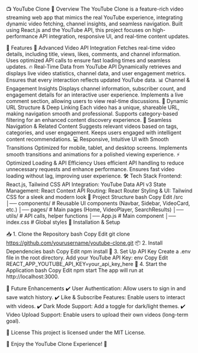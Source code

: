 📺 YouTube Clone
🌟 Overview
The YouTube Clone is a feature-rich video streaming web app that mimics the real YouTube experience, integrating dynamic video fetching, channel insights, and seamless navigation. Built using React.js and the YouTube API, this project focuses on high-performance API integration, responsive UI, and real-time content updates.

🚀 Features
🎥 Advanced Video API Integration
Fetches real-time video details, including title, views, likes, comments, and channel information.
Uses optimized API calls to ensure fast loading times and seamless updates.
🔥 Real-Time Data from YouTube API
Dynamically retrieves and displays live video statistics, channel data, and user engagement metrics.
Ensures that every interaction reflects updated YouTube data.
📊 Channel & Engagement Insights
Displays channel information, subscriber count, and engagement details for an interactive user experience.
Implements a live comment section, allowing users to view real-time discussions.
🔗 Dynamic URL Structure & Deep Linking
Each video has a unique, shareable URL, making navigation smooth and professional.
Supports category-based filtering for an enhanced content discovery experience.
🎯 Seamless Navigation & Related Content
Suggests relevant videos based on tags, categories, and user engagement.
Keeps users engaged with intelligent content recommendations.
💻 Responsive, Intuitive UI with Smooth Transitions
Optimized for mobile, tablet, and desktop screens.
Implements smooth transitions and animations for a polished viewing experience.
⚡ Optimized Loading & API Efficiency
Uses efficient API handling to reduce unnecessary requests and enhance performance.
Ensures fast video loading without lag, improving user experience.
🛠 Tech Stack
Frontend: React.js, Tailwind CSS
API Integration: YouTube Data API v3
State Management: React Context API
Routing: React Router
Styling & UI: Tailwind CSS for a sleek and modern look
📂 Project Structure
bash
Copy
Edit
/src
│── components/       # Reusable UI components (Navbar, Sidebar, VideoCard, etc.)
│── pages/            # Main pages (Home, VideoPlayer, SearchResults)
│── utils/            # API calls, helper functions
│── App.js            # Main component
│── index.css         # Global styles
🔧 Installation & Setup

📥 1. Clone the Repository
bash
Copy
Edit
git clone https://github.com/yourusername/youtube-clone.git
📦 2. Install Dependencies
bash
Copy
Edit
npm install
🔑 3. Set Up API Key
Create a .env file in the root directory.
Add your YouTube API Key:
env
Copy
Edit
REACT_APP_YOUTUBE_API_KEY=your_api_key_here
🚀 4. Start the Application
bash
Copy
Edit
npm start
The app will run at http://localhost:3000.

🎯 Future Enhancements
✔️ User Authentication: Allow users to sign in and save watch history.
✔️ Like & Subscribe Features: Enable users to interact with videos.
✔️ Dark Mode Support: Add a toggle for dark/light themes.
✔️ Video Upload Support: Enable users to upload their own videos (long-term goal).

📜 License
This project is licensed under the MIT License.

🌟 Enjoy the YouTube Clone Experience! 🚀
